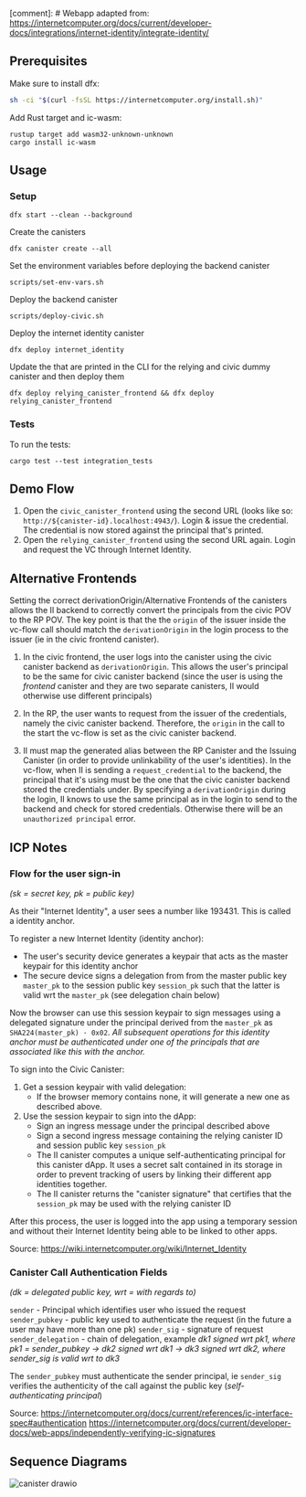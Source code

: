 [comment]: # Webapp adapted from: https://internetcomputer.org/docs/current/developer-docs/integrations/internet-identity/integrate-identity/

## Prerequisites
Make sure to install dfx: 
```bash
sh -ci "$(curl -fsSL https://internetcomputer.org/install.sh)"
```
Add Rust target and ic-wasm:
```
rustup target add wasm32-unknown-unknown
cargo install ic-wasm
```



## Usage
### Setup
```
dfx start --clean --background 
```

Create the canisters 
```
dfx canister create --all
```

Set the environment variables before deploying the backend canister
```
scripts/set-env-vars.sh
```

Deploy the backend canister
```
scripts/deploy-civic.sh
```

Deploy the internet identity canister
```
dfx deploy internet_identity
```

Update the  that are printed in the CLI for the relying and civic dummy canister and then deploy them
```
dfx deploy relying_canister_frontend && dfx deploy relying_canister_frontend
```

### Tests
To run the tests:
```
cargo test --test integration_tests
```

## Demo Flow

1. Open the ```civic_canister_frontend``` using the second URL (looks like so: `http://${canister-id}.localhost:4943/`). Login & issue the credential. The credential is now stored against the principal that's printed. 
2. Open the ```relying_canister_frontend``` using the second URL again. Login and request the VC through Internet Identity. 

## Alternative Frontends 

Setting the correct derivationOrigin/Alternative Frontends of the canisters allows the II backend to correctly convert the principals from the civic POV to the RP POV. The key point is that the the `origin` of the issuer inside the vc-flow call should match the `derivationOrigin` in the login process to the issuer (ie in the civic frontend canister).

1. In the civic frontend, the user logs into the canister using the civic canister backend as `derivationOrigin`. This allows the user's principal to be the same for civic canister backend (since the user is using the _frontend_ canister and they are two separate canisters, II would otherwise use different principals)
2. In the RP, the user wants to request from the issuer of the credentials, namely the civic canister backend. Therefore, the `origin` in the call to the start the vc-flow is set as the civic canister backend. 

3. II must map the generated alias between the RP Canister and the Issuing Canister (in order to provide unlinkability of the user's identities). In the vc-flow, when II is sending a `request_credential` to the backend, the principal that it's using must be the one that the civic canister backend stored the credentials under. By specifying a `derivationOrigin` during the login, II knows to use the same principal as in the login to send to the backend and check for stored credentials. Otherwise there will be an `unauthorized principal` error. 

   
## ICP Notes

### Flow for the user sign-in 
*(sk = secret key, pk = public key)*

As their "Internet Identity", a user sees a number like 193431. This is called a identity anchor. 

To register a new Internet Identity (identity anchor):
- The user's security device generates a keypair that acts as the master keypair for this identity anchor
- The secure device signs a delegation from from the master public key `master_pk` to the session public key `session_pk` such that the latter is valid wrt the `master_pk` (see delegation chain below)

Now the browser can use this session keypair to sign messages using a delegated signature under the principal derived from the `master_pk` as `SHA224(master_pk) · 0x02`. *All subsequent operations for this identity anchor must be authenticated under one of the principals that are associated like this with the anchor.*

To sign into the Civic Canister: 
1. Get a session keypair with valid delegation:
    - If the browser memory contains none, it will generate a new one as described above. 
2. Use the session keypair to sign into the dApp:
    - Sign an ingress message under the principal described above
    - Sign a second ingress message containing the relying canister ID and session public key `session_pk` 
    - The II canister computes a unique self-authenticating principal for this canister dApp. It uses a secret salt contained in its storage in order to prevent tracking of users by linking their different app identities together. 
    - The II canister returns the "canister signature" that certifies that the `session_pk` may be used with the relying canister ID
    
After this process, the user is logged into the app using a temporary session and without their Internet Identity being able to be linked to other apps. 

Source: https://wiki.internetcomputer.org/wiki/Internet_Identity

### Canister Call Authentication Fields
*(dk = delegated public key, wrt = with regards to)*

```sender``` - Principal which identifies user who issued the request
```sender_pubkey``` - public key used to authenticate the request (in the future a user may have more than one pk)
```sender_sig``` - signature of request
```sender_delegation``` - chain of delegation, example
 *dk1 signed wrt pk1, where pk1 = sender_pubkey -> dk2 signed wrt dk1 -> dk3 signed wrt dk2, where sender_sig is valid wrt to dk3*
 
 The ```sender_pubkey``` must authenticate the sender principal, ie ```sender_sig``` verifies the authenticity of the call against the public key (*self-authenticating principal*)

Source:
https://internetcomputer.org/docs/current/references/ic-interface-spec#authentication
https://internetcomputer.org/docs/current/developer-docs/web-apps/independently-verifying-ic-signatures

## Sequence Diagrams 
![canister drawio](https://github.com/civicteam/icp-civic-canister/assets/66886792/72ef5395-5751-4597-b25c-878b50ef8a85)


